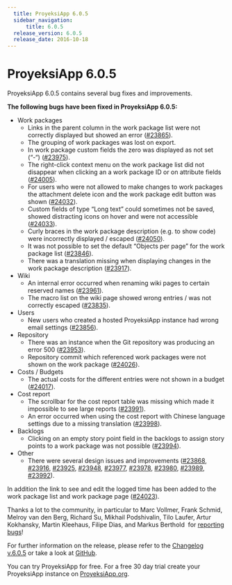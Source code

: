 ```yaml
---
  title: ProyeksiApp 6.0.5
  sidebar_navigation:
      title: 6.0.5
  release_version: 6.0.5
  release_date: 2016-10-18
---
```



# ProyeksiApp 6.0.5

ProyeksiApp 6.0.5 contains several bug fixes and improvements.

**The following bugs have been fixed in ProyeksiApp 6.0.5:**

  - Work packages
      - Links in the parent column in the work package list were not
        correctly displayed but showed an error
        ([\#23865](https://community.proyeksiapp.com/work_packages/23865/activity)).
      - The grouping of work packages was lost on export.
      - In work package custom fields the zero was displayed as not set
        (“-“)
        ([\#23975](https://community.proyeksiapp.com/work_packages/23975/activity)).
      - The right-click context menu on the work package list did not
        disappear when clicking an a work package ID or on attribute
        fields
        ([\#24005](https://community.proyeksiapp.com/work_packages/24005/activity)).
      - For users who were not allowed to make changes to work packages
        the attachment delete icon and the work package edit button was
        shown
        ([\#24032](https://community.proyeksiapp.com/work_packages/24032/activity)).
      - Custom fields of type “Long text” could sometimes not be saved,
        showed distracting icons on hover and were not accessible
        ([\#24033](https://community.proyeksiapp.com/work_packages/24033/activity)).
      - Curly braces in the work package description (e.g. to show code)
        were incorrectly displayed / escaped
        ([\#24050](https://community.proyeksiapp.com/work_packages/24050/activity)).
      - It was not possible to set the default “Objects per page” for
        the work package list
        ([\#23846](https://community.proyeksiapp.com/work_packages/23846/activity)).
      - There was a translation missing when displaying changes in the
        work package description
        ([\#23917](https://community.proyeksiapp.com/work_packages/23917/activity)).
  - <span class="explanatory-dictionary-highlight" data-definition="explanatory-dictionary-definition-8">Wiki</span>
      - An internal error occurred when renaming wiki pages to certain
        reserved names
        ([\#23961](https://community.proyeksiapp.com/work_packages/23961/activity)).
      - The macro list on the wiki page showed wrong entries / was not
        correctly escaped
        ([\#23835](https://community.proyeksiapp.com/work_packages/23835/activity)).
  - Users
      - New users who created a hosted ProyeksiApp instance had wrong
        email settings
        ([\#23856](https://community.proyeksiapp.com/work_packages/23856/activity)).
  - <span class="explanatory-dictionary-highlight" data-definition="explanatory-dictionary-definition-37">Repository</span>
      - There was an instance when the Git repository was producing an
        error 500
        ([\#23953](https://community.proyeksiapp.com/work_packages/23953/activity)).
      - <span class="explanatory-dictionary-highlight" data-definition="explanatory-dictionary-definition-37">Repository</span>
        commit which referenced work packages were not shown on the work
        package
        ([\#24026](https://community.proyeksiapp.com/work_packages/24026/activity)).
  - Costs / Budgets
      - The actual costs for the different entries were not shown in a
        budget
        ([\#24017](https://community.proyeksiapp.com/work_packages/24017/activity)).
  - Cost report
      - The scrollbar for the cost report table was missing which made
        it impossible to see large reports
        ([\#23991](https://community.proyeksiapp.com/work_packages/23991/activity)).
      - An error occurred when using the cost report with Chinese
        language settings due to a missing translation
        ([\#23998](https://community.proyeksiapp.com/work_packages/23998/activity)).
  - <span class="explanatory-dictionary-highlight" data-definition="explanatory-dictionary-definition-92">Backlogs</span>
      - Clicking on an empty story point field in the backlogs to assign
        story points to a work package was not possible
        ([\#23994](https://community.proyeksiapp.com/work_packages/23994/activity)).
  - Other
      - There were several design issues and improvements
        ([\#23868](https://community.proyeksiapp.com/work_packages/23868/activity),
        [\#23916](https://community.proyeksiapp.com/work_packages/23916/activity),
        [\#23925](https://community.proyeksiapp.com/work_packages/23925/activity),
        [\#23948](https://community.proyeksiapp.com/work_packages/23948/activity),
        [\#23977](https://community.proyeksiapp.com/work_packages/23977/activity),
        [\#23978](https://community.proyeksiapp.com/work_packages/23978/activity),
        [\#23980](https://community.proyeksiapp.com/work_packages/23980/activity),
        [\#23989](https://community.proyeksiapp.com/work_packages/23989/activity),
        [\#23992](https://community.proyeksiapp.com/work_packages/23992/activity)).

In addition the link to see and edit the logged time has been added to
the work package list and work package page
([\#24023](https://community.proyeksiapp.com/work_packages/24023/activity)).

Thanks a lot to the community, in particular to Marc Vollmer, Frank
Schmid, Melroy van den Berg, Richard Su, Mikhail Podshivalin, Tilo
Laufer, Artur Kokhansky, Martin Kleehaus, Filipe Dias, and Markus
Berthold  for [reporting
bugs](../../development/report-a-bug/)\!

For further information on the release, please refer to the [Changelog
v.6.0.5](https://community.proyeksiapp.com/versions/817) or take a look
at [GitHub](https://github.com/opf/proyeksiapp/tree/v6.0.5).

You can try ProyeksiApp for free. For a free 30 day trial create your
ProyeksiApp instance on [ProyeksiApp.org](https://proyeksi.id/).


